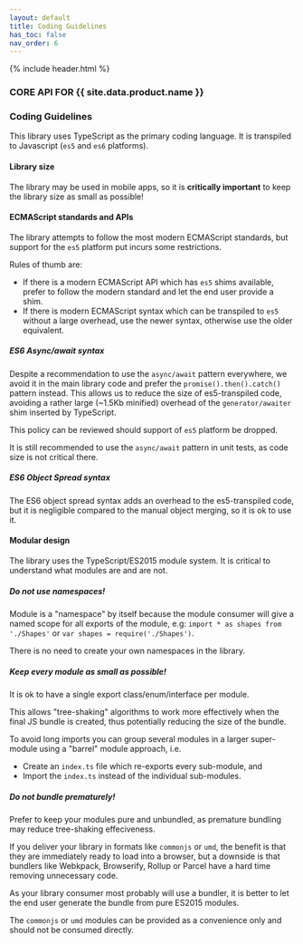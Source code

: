 ```yaml
---
layout: default
title: Coding Guidelines
has_toc: false
nav_order: 6
---
```


{% include header.html %}
### CORE API FOR {{ site.data.product.name }}

### Coding Guidelines

This library uses TypeScript as the primary coding  language. It is transpiled to Javascript (`es5` and `es6` platforms).

#### Library size

The library may be used in mobile apps, so it is **critically important** to keep the library size as small as possible!

#### ECMAScript standards and APIs

The library attempts to follow the most modern ECMAScript standards, but support for the `es5` platform put incurs some restrictions.

Rules of thumb are:

* If there is a modern ECMAScript API which has `es5` shims available, prefer to follow the modern standard and let the end user provide a shim.
* If there is modern ECMAScript syntax which can be transpiled to `es5` without a large overhead, use the newer syntax, otherwise use the older equivalent.

##### ES6 Async/await syntax

Despite a recommendation to use the `async/await` pattern everywhere, we avoid it in the main library code and prefer the `promise().then().catch()` pattern instead. This allows us to reduce the size of es5-transpiled code, avoiding a rather large (~1.5Kb minified) overhead of the `generator/awaiter` shim inserted by TypeScript.

This policy can be reviewed should support of `es5` platform be dropped.

It is still recommended to use the `async/await` pattern in unit tests, as code size is not critical there.

##### ES6 Object Spread syntax

The ES6 object spread syntax adds an overhead to the es5-transpiled code, but it is negligible compared to the manual object merging, so it is ok to use it.

#### Modular design

The library uses the TypeScript/ES2015 module system. It is critical to understand what modules are and are not.

##### Do not use namespaces!

Module is a "namespace" by itself because the module consumer will give a named scope for all exports of the module, e.g: `import * as shapes from './Shapes'` or `var shapes = require('./Shapes')`.  

There is no need to create your own namespaces in the library.

##### Keep every module as small as possible!

It is ok to have a single export class/enum/interface per module.  

This allows "tree-shaking" algorithms to work more effectively when the final JS bundle is created,
thus potentially reducing the size of the bundle.  

To avoid long imports you can group several modules
in a larger super-module using a "barrel" module approach, i.e.  
- Create an `index.ts` file which re-exports
every sub-module, and
- Import the `index.ts` instead of the individual sub-modules.

##### Do not bundle prematurely!

Prefer to keep your modules pure and unbundled, as premature bundling may reduce tree-shaking effeciveness.  

If you deliver your library in formats like `commonjs` or `umd`, the benefit is that they are immediately ready to load into a browser, but a downside is that bundlers
like Webkpack, Browserify, Rollup or Parcel have a hard time removing unnecessary code.  

As your library consumer most probably will use a bundler, it is better to let the end user  generate the bundle from pure ES2015 modules.  

The `commonjs` or `umd` modules can be provided as a convenience only and should not be consumed directly.

